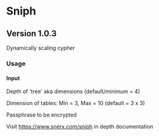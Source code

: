 # Sniph
## Version 1.0.3

Dynamically scaling cypher

### Usage

#### Input
Depth of 'tree' aka dimensions (default/minimum = 4)

Dimension of tables: Min = 3, Max = 10 (default = 3 x 3)

Passphrase to be encrypted

Visit https://www.snerx.com/sniph in depth documentation